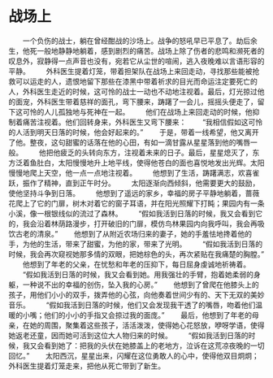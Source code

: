 # 战场上
　　一个负伤的战士，躺在曾经酣战的沙场上。战争的怒吼早已平息了。劫后余生，他死一般地静静地躺着，感到剧烈的痛苦。战场上除了伤者的悲鸣和濒死者的叹息外，寂静得一点声音也没有，宛若它从尘世的喧闹，逃入夜晚难以言语形容的平静。 
　　外科医生提着灯笼，带着担架队在战场上来回走动，寻找那些能被抢救可以运走的人，遗恨地留下那些在漆黑中带着祈求的目光而命运注定要死亡的人，外科医生走近的时候，这可怜的战士一动也不动地注视着。最后，灯光掠过他的面宠，外科医生带着慈祥的面孔，弯下腰来，踌躇了一会儿，摇摇头便走了，留下这可怜的人儿孤独地与死神在一起。 
　　他们在战场上来回走动的时候，他抑制着痛苦注视着。他们回转身来，外科医生又弯下腰来： 
　　“我相信假如这可怜的人活到明天日落的时候，他会好起来的。” 
　　于是，带着一线希望，他又离开了他。整夜，这句甜蜜的话落在他的心田，有如一滴甘露从星星落到他的嘴唇一般。 
　　他把他疲乏的头转向东方，注视着未来的日子。最后，星星熄灭了，东方泛着鱼肚白，太阳慢慢地升上地平线，使得他苍白的面也喜悦地发出光辉。太阳慢慢地爬上天空，他一点一点地注视着。 
　　他想到了生活，踌躇满志，欢喜雀跃，振作了精神，直到正午时分。 
　　太阳逐渐向西倾斜，他需要更大的鼓励，使他坚持斗争到日落。 
　　他想到了遥远的家乡，幸福的房子平静地躺着，蔷薇花爬上了它的门扉，树木对着它的窗子耳语，并在阳光照耀下打盹；果园内有一条小溪，像一根银线似的流过了森林。 
　　“假如我活到日落的时候，我又会看到它的，我会沿着林荫路漫步，打开破旧的门扉，模仿鸟林果园内向我呼叫，我会再吸饮古老的清泉。” 
　　他想到了从附近农场归来的妻子，她的手羞怯地搀着他的手，为他的生活，带来了甜蜜，为他的家，带来了光明。 
　　“假如我活到日落的时候，我会再次窥视她那多情的双眼，把她棕色的头，再次紧贴在我痛楚的胸膛。” 
　　他想到了年老的父亲，在忧愁和年老的压抑下，每日屈身虔诚地祈祷着。 
　　“假如我活到日落的时候，我又会看到她。用我强壮的手臂，抱着她柔弱的身躯，一种说不出的幸福的创伤，坠入我的心房。” 
　　他想到了曾爬在他膝头上的孩子，用他们小小的双手，拨弄他的心弦，向他奏着世间少有的、天下无双的美妙音乐。 
　　“假如我活到日落的时候，他们又会发现我干透了的嘴唇，吻着他们温暖的小嘴；他们的小小的手指又会掠过我的面庞。” 
　　最后，他想到了年老的母亲，在她的周围，聚集着这些孩子，活活泼泼，使得她心花怒放，咿呀学语，使得她返老还童，因而她可活到这位大人物归来的时候。 
　　“假如我活到日落的时候，我又会看到她了：把我的头伏在她膝盖上的老地方，泣诉在这荒凉夜晚的一切回忆。” 
　　太阳西沉，星星出来，闪耀在这位勇敢人的心中，使得他双目炯炯；外科医生提着灯笼走来，把他从死亡带到了新生。
 